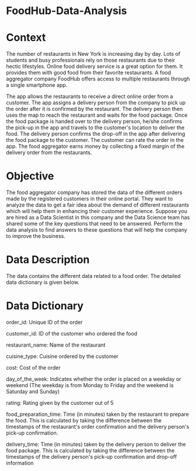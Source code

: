 # FoodHub-Data-Analysis

# Context
The number of restaurants in New York is increasing day by day. Lots of students and busy professionals rely on those restaurants due to their hectic lifestyles. Online food delivery service is a great option for them. It provides them with good food from their favorite restaurants. A food aggregator company FoodHub offers access to multiple restaurants through a single smartphone app.

The app allows the restaurants to receive a direct online order from a customer. The app assigns a delivery person from the company to pick up the order after it is confirmed by the restaurant. The delivery person then uses the map to reach the restaurant and waits for the food package. Once the food package is handed over to the delivery person, he/she confirms the pick-up in the app and travels to the customer's location to deliver the food. The delivery person confirms the drop-off in the app after delivering the food package to the customer. The customer can rate the order in the app. The food aggregator earns money by collecting a fixed margin of the delivery order from the restaurants.

# Objective
The food aggregator company has stored the data of the different orders made by the registered customers in their online portal. They want to analyze the data to get a fair idea about the demand of different restaurants which will help them in enhancing their customer experience. Suppose you are hired as a Data Scientist in this company and the Data Science team has shared some of the key questions that need to be answered. Perform the data analysis to find answers to these questions that will help the company to improve the business.

# Data Description
The data contains the different data related to a food order. The detailed data dictionary is given below.

# Data Dictionary
order_id: Unique ID of the order

customer_id: ID of the customer who ordered the food

restaurant_name: Name of the restaurant

cuisine_type: Cuisine ordered by the customer

cost: Cost of the order

day_of_the_week: Indicates whether the order is placed on a weekday or weekend (The weekday is from Monday to Friday and the weekend is Saturday and Sunday)

rating: Rating given by the customer out of 5

food_preparation_time: Time (in minutes) taken by the restaurant to prepare the food. This is calculated by taking the difference between the timestamps of the restaurant's order confirmation and the delivery person's pick-up confirmation.

delivery_time: Time (in minutes) taken by the delivery person to deliver the food package. This is calculated by taking the difference between the timestamps of the delivery person's pick-up confirmation and drop-off information
